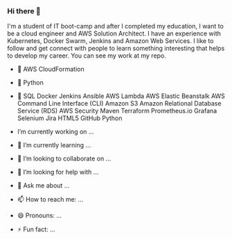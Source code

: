 ### Hi there 👋

I'm a student of IT boot-camp and after I completed my education, I want to be a cloud engineer and AWS Solution Architect. I have an experience with Kubernetes, Docker Swarm, Jenkins and Amazon Web Services. I like to follow and get connect with people to learn something interesting that helps to develop my career. You can see my work at my repo.

<!--
**Gokay2705/Gokay2705** is a ✨ _special_ ✨ repository because its `README.md` (this file) appears on your GitHub profile.

Here are some ideas to get you started:
-->
- :football: AWS CloudFormation
- :tennis: Python 
- 🔭 SQL
Docker
Jenkins
Ansible
AWS Lambda
AWS Elastic Beanstalk
AWS Command Line Interface (CLI)
Amazon S3
Amazon Relational Database Service (RDS)
AWS Security
Maven
Terraform
Prometheus.io
Grafana
Selenium
Jira
HTML5
GitHub
Python

-  I’m currently working on ...
- 🌱 I’m currently learning ...
- 👯 I’m looking to collaborate on ...
- 🤔 I’m looking for help with ...
- 💬 Ask me about ...
- 📫 How to reach me: ...
- 😄 Pronouns: ...
- ⚡ Fun fact: ...

